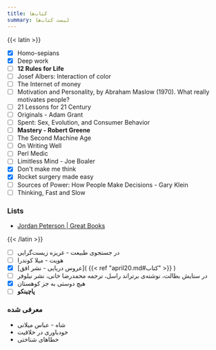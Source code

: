 ```yaml
---
title: کتاب‌ها
summary: لیست کتاب‌ها
---
```


{{< latin >}}

- [X] Homo-sepians
- [X] Deep work
- [ ] **12 Rules for Life**
- [ ] Josef Albers: Interaction of color
- [ ] The Internet of money
- [ ] Motivation and Personality, by Abraham Maslow (1970). What really motivates people?
- [ ] 21 Lessons for 21 Century
- [ ] Originals - Adam Grant
- [ ] Spent: Sex, Evolution, and Consumer Behavior
- [ ] **Mastery - Robert Greene**
- [ ] The Second Machine Age
- [ ] On Writing Well
- [ ] Perl Medic
- [ ] Limitless Mind - Joe Boaler
- [X] Don't make me think
- [X] Rocket surgery made easy
- [ ] Sources of Power: How People Make Decisions - Gary Klein
- [ ] Thinking, Fast and Slow

### Lists

- [Jordan Peterson | Great Books](https://www.jordanbpeterson.com/great-books/)

{{< /latin >}}

- [ ] در جستجوی طبیعت - غریزه زیست‌گرایی
- [ ] هویت - میلا کوندرا
- [x] [عروس دریایی - نشر افق]( {{< ref "april20.md#کتاب" >}} )
- [ ] در ستایش بطالت، نوشته‌ی برتراند راسل، ترجمه محمدرضا خانی، نشر نیلوفر
- [X] هیچ دوستی به جز کوهستان
- [ ] **پاچینکو**

### معرفی شده

- شاه - عباس میلانی
- خودباوری در خلاقیت
- خطاهای شناختی
